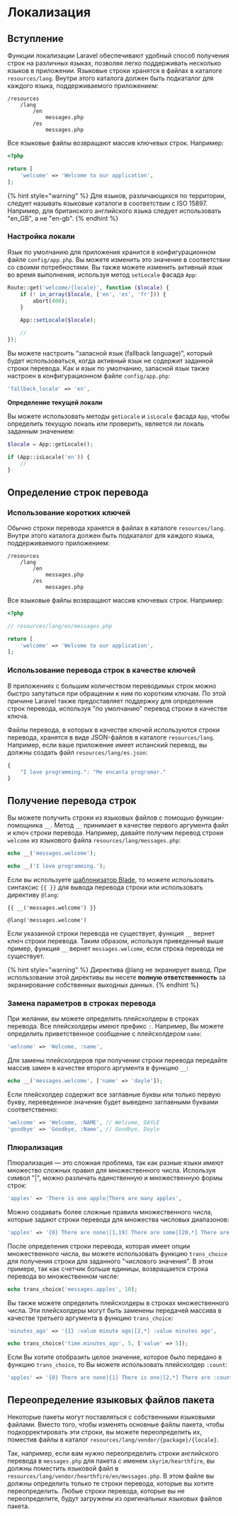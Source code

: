 # Локализация

## Вступление

Функции локализации Laravel обеспечивают удобный способ получения строк на различных языках, позволяя легко поддерживать несколько языков в приложении. Языковые строки хранятся в файлах в каталоге `resources/lang`. Внутри этого каталога должен быть подкаталог для каждого языка, поддерживаемого приложением:

```text
/resources
    /lang
        /en
            messages.php
        /es
            messages.php
```

Все языковые файлы возвращают массив ключевых строк. Например:

```php
<?php

return [
    'welcome' => 'Welcome to our application',
];
```

{% hint style="warning" %}
Для языков, различающихся по территории, следует называть языковые каталоги в соответствии с ISO 15897. Например, для британского английского языка следует использовать "en\_GB", а не "en-gb".
{% endhint %}

### Настройка локали

Язык по умолчанию для приложения хранится в конфигурационном файле `config/app.php`. Вы можете изменить это значение в соответствии со своими потребностями. Вы также можете изменить активный язык во время выполнения, используя метод `setLocale` фасада `App`:

```php
Route::get('welcome/{locale}', function ($locale) {
    if (! in_array($locale, ['en', 'es', 'fr'])) {
        abort(400);
    }

    App::setLocale($locale);

    //
});
```

Вы можете настроить "запасной язык \(fallback language\)", который будет использоваться, когда активный язык не содержит заданной строки перевода. Как и язык по умолчанию, запасной язык также настроен в конфигурационном файле `config/app.php`:

```php
'fallback_locale' => 'en',
```

**Определение текущей локали**

Вы можете использовать методы `getLocale` и `isLocale` фасада `App`, чтобы определить текущую локаль или проверить, является ли локаль заданным значением:

```php
$locale = App::getLocale();

if (App::isLocale('en')) {
    //
}
```

## Определение строк перевода

### Использование коротких ключей

Обычно строки перевода хранятся в файлах в каталоге `resources/lang`. Внутри этого каталога должен быть подкаталог для каждого языка, поддерживаемого приложением:

```text
/resources
    /lang
        /en
            messages.php
        /es
            messages.php
```

Все языковые файлы возвращают массив ключевых строк. Например:

```php
<?php

// resources/lang/en/messages.php

return [
    'welcome' => 'Welcome to our application',
];
```

### Использование перевода строк в качестве ключей

В приложениях с большим количеством переводимых строк можно быстро запутаться при обращении к ним по коротким ключам. По этой причине Laravel также предоставляет поддержку для определения строк перевода, используя "по умолчанию" перевод строки в качестве ключа.

Файлы перевода, в которых в качестве ключей используются строки перевода, хранятся в виде JSON-файлов в каталоге `resources/lang`. Например, если ваше приложение имеет испанский перевод, вы должны создать файл `resources/lang/es.json`:

```javascript
{
    "I love programming.": "Me encanta programar."
}
```

## Получение перевода строк

Вы можете получить строки из языковых файлов с помощью функции-помощника `__`. Метод `__` принимает в качестве первого аргумента файл и ключ строки перевода. Например, давайте получим перевод строки `welcome` из языкового файла `resources/lang/messages.php`:

```php
echo __('messages.welcome');

echo __('I love programming.');
```

Если вы используете [шаблонизатор Blade](blade.md), то можете использовать синтаксис `{{ }}` для вывода перевода строки или использовать директиву `@lang`:

```markup
{{ __('messages.welcome') }}

@lang('messages.welcome')
```

Если указанной строки перевода не существует, функция `__` вернет ключ строки перевода. Таким образом, используя приведенный выше пример, функция `__` вернет `messages.welcome`, если строка перевода не существует.

{% hint style="warning" %}
Директива @lang не экранирует вывод. При использовании этой директивы вы несете **полную ответственность** за экранирование собственных выходных данных.
{% endhint %}

### Замена параметров в строках перевода

При желании, вы можете определить плейсхолдеры в строках перевода. Все плейсхолдеры имеют префикс `:`. Например, Вы можете определить приветственное сообщение с плейсхолдером `name`:

```php
'welcome' => 'Welcome, :name',
```

Для замены плейсхолдеров при получении строки перевода передайте массив замен в качестве второго аргумента в функцию `__`:

```php
echo __('messages.welcome', ['name' => 'dayle']);
```

Если плейсхолдер содержит все заглавные буквы или только первую букву, переведенное значение будет выведено заглавными буквами соответственно:

```php
'welcome' => 'Welcome, :NAME', // Welcome, DAYLE
'goodbye' => 'Goodbye, :Name', // Goodbye, Dayle
```

### Плюрализация

Плюрализация — это сложная проблема, так как разные языки имеют множество сложных правил для множественного числа. Используя символ "\|", можно различать единственную и множественную формы строк:

```php
'apples' => 'There is one apple|There are many apples',
```

Можно создавать более сложные правила множественного числа, которые задают строки перевода для множества числовых диапазонов:

```php
'apples' => '{0} There are none|[1,19] There are some|[20,*] There are many',
```

После определения строки перевода, которая имеет опции множественного числа, вы можете использовать функцию `trans_choice` для получения строки для заданного "числового значения". В этом примере, так как счетчик больше единицы, возвращается строка перевода во множественном числе:

```php
echo trans_choice('messages.apples', 10);
```

Вы также можете определить плейсхолдеры в строках множественного числа. Эти плейсхолдеры могут быть заменены передачей массива в качестве третьего аргумента в функцию `trans_choice`:

```php
'minutes_ago' => '{1} :value minute ago|[2,*] :value minutes ago',

echo trans_choice('time.minutes_ago', 5, ['value' => 5]);
```

Если Вы хотите отобразить целое значение, которое было передано в функцию `trans_choice`, то Вы можете использовать плейсхолдер `:count`:

```php
'apples' => '{0} There are none|{1} There is one|[2,*] There are :count',
```

## Переопределение языковых файлов пакета

Некоторые пакеты могут поставляться с собственными языковыми файлами. Вместо того, чтобы изменять основные файлы пакета, чтобы подкорректировать эти строки, вы можете переопределить их, поместив файлы в каталог `resources/lang/vendor/{package}/{locale}`.

Так, например, если вам нужно переопределить строки английского перевода в `messages.php` для пакета с именем `skyrim/hearthfire`, вы должны поместить языковой файл в `resources/lang/vendor/hearthfire/en/messages.php`. В этом файле вы должны определить только те строки перевода, которые вы хотите переопределить. Любые строки перевода, которые вы не переопределите, будут загружены из оригинальных языковых файлов пакета.

